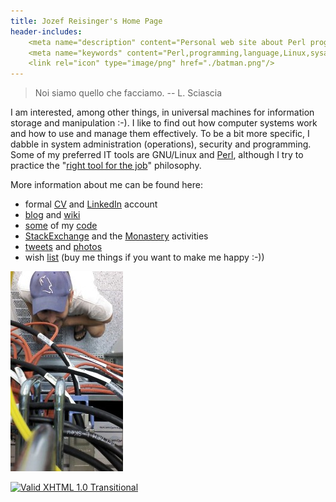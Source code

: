 ```yaml
---
title: Jozef Reisinger's Home Page
header-includes:
    <meta name="description" content="Personal web site about Perl programming, Linux operating system, system administration, operations, computer networking, IT audit and security" />
    <meta name="keywords" content="Perl,programming,language,Linux,sysadmin,admin,system,administrator,operations,computer,networking,IT,security,audit,auditing" />
    <link rel="icon" type="image/png" href="./batman.png"/>
---
```


> Noi siamo quello che facciamo. -- L. Sciascia

I am interested, among other things, in universal machines for information
storage and manipulation :-). I like to find out how computer systems work and
how to use and manage them effectively. To be a bit more specific, I dabble in
system administration (operations), security and programming. Some of my
preferred IT tools are GNU/Linux and [Perl](https://www.perl.org), although I
try to practice the "[right tool for the
job](http://catb.org/esr/writings/unix-koans/shell-tools.html)" philosophy.

More information about me can be found here:

-   formal [CV](cv.html) and [LinkedIn](https://sk.linkedin.com/in/jozefreisinger) account
-   [blog](https://jreisinger.blogspot.com/) and [wiki](http://wiki.reisinge.net)
-   [some](https://metacpan.org/author/REISINGE) of my [code](https://github.com/jreisinger)
-   [StackExchange](https://stackexchange.com/users/1010742/jreisinger)
    and the [Monastery](http://perlmonks.org/?node_id=6364;user=reisinge)
    activities
-   [tweets](https://twitter.com/JozefReisinger) and [photos](https://www.flickr.com/photos/jozrei)
-   wish [list](https://amzn.com/w/23WE353M6O53S) (buy me things if you
    want to make me happy :-))

![me@dc](rack_top.jpg "Hmmm, why oh why, isn't it working ... :-)")

[![Valid XHTML 1.0
Transitional](https://www.w3.org/Icons/valid-xhtml10-blue)](https://validator.w3.org/check?uri=http://jreisinger.github.io)
